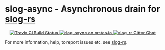 # slog-async - Asynchronous drain for [slog-rs][slog-rs]

<p align="center">
  <a href="https://travis-ci.org/slog-rs/async">
      <img src="https://img.shields.io/travis/slog-rs/async/master.svg" alt="Travis CI Build Status">
  </a>

  <a href="https://crates.io/crates/slog-async">
      <img src="https://img.shields.io/crates/d/slog-async.svg" alt="slog-async on crates.io">
  </a>

  <a href="https://gitter.im/dpc/slog-async">
      <img src="https://img.shields.io/gitter/room/dpc/slog-rs.svg" alt="slog-rs Gitter Chat">
  </a>
</p>

For more information, help, to report issues etc. see [slog-rs][slog-rs].

[slog-rs]: //github.com/slog-rs/slog

